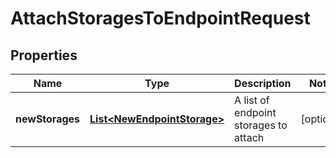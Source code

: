 
# AttachStoragesToEndpointRequest

## Properties
Name | Type | Description | Notes
------------ | ------------- | ------------- | -------------
**newStorages** | [**List&lt;NewEndpointStorage&gt;**](NewEndpointStorage.md) | A list of endpoint storages to attach |  [optional]



